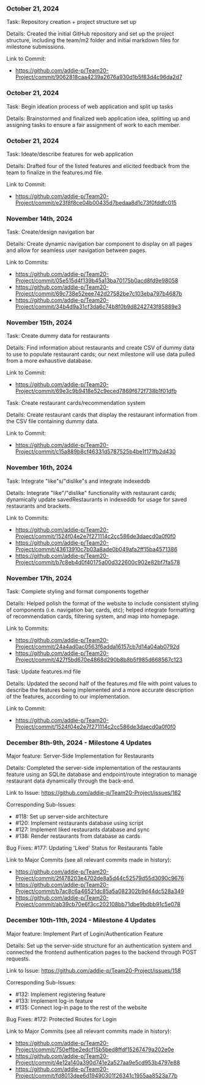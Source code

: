 ### October 21, 2024 

Task: Repository creation + project structure set up

Details: Created the initial GitHub repository and set up the project structure, including the team/m2 folder and initial markdown files for milestone submissions. 

Link to Commit: 
- https://github.com/addie-p/Team20-Project/commit/9062818caa4239a2676a930d1b5f83d4c96da2d7

### October 21, 2024 

Task: Begin ideation process of web application and split up tasks

Details: Brainstormed and finalized web application idea, splitting up and assigning tasks to ensure a fair assignment of work to each member.

### October 21, 2024 

Task: Ideate/describe features for web application

Details: Drafted four of the listed features and elicited feedback from the team to finalize in the features.md file.

Link to Commit: 
- https://github.com/addie-p/Team20-Project/commit/e23f8f8ce04b00435d7bedaa8d1c73f0fddfc015

### November 14th, 2024

Task: Create/design navigation bar

Details: Create dynamic navigation bar component to display on all pages and allow for seamless user navigation between pages.

Link to Commits:  
- https://github.com/addie-p/Team20-Project/commit/05e515d4f139b45a13ba70175b0acd8fd9e98058
- https://github.com/addie-p/Team20-Project/commit/69c738e52eee742d27582be7c103eba797b4687b
- https://github.com/addie-p/Team20-Project/commit/34b4d9a31cf3da6c74b8f0b9d8242743f85889e3

### November 15th, 2024

Task: Create dummy data for restaurants

Details: Find information about restaurants and create CSV of dummy data to use to populate restaurant cards; our next milestone will use data pulled from a more exhaustive database.

Link to Commit:
- https://github.com/addie-p/Team20-Project/commit/69e3c9b9418e52c9eced7869f672f738b1f01dfb

Task: Create restaurant cards/recommendation system

Details: Create restaurant cards that display the restaurant information from the CSV file containing dummy data.

Link to Commit: 
- https://github.com/addie-p/Team20-Project/commit/c15a889b8cf46331d5787525b4be1f171fb2d430

### November 16th, 2024 

Task: Integrate "like"s/"dislike"s and integrate indexeddb

Details: Integrate "like"/"dislike" functionality with restaurant cards; dynamically update savedRestaurants in indexeddb for usage for saved restaurants and brackets.

Link to Commits: 
- https://github.com/addie-p/Team20-Project/commit/1524f04e2e7f271114c2cc586de3daecd0a0f0f0
- https://github.com/addie-p/Team20-Project/commit/43613910c7b03a8ade0b049afa2ff15ba4571386
- https://github.com/addie-p/Team20-Project/commit/b7c8eb4d0f40175a00d322600c902e82bf7fa578

### November 17th, 2024 

Task: Complete styling and format components together

Details: Helped polish the format of the website to include consistent styling of components (i.e. navigation bar, cards, etc); helped integrate formatting of recommendation cards, filtering system, and map into homepage.

Link to Commits: 
- https://github.com/addie-p/Team20-Project/commit/24a4ad0ac0563f6adda16157cb7d14a04ab0792d
- https://github.com/addie-p/Team20-Project/commit/427f5bd670e4868d290b8b8b5f985d668567c123

Task: Update features.md file

Details: Updated the second half of the features.md file with point values to describe the features being implemented and a more accurate description of the features, according to our implementation.

Link to Commit:
- https://github.com/addie-p/Team20-Project/commit/1524f04e2e7f271114c2cc586de3daecd0a0f0f0

### December 8th-9th, 2024 - Milestone 4 Updates

Major feature: Server-Side Implementation for Restaurants

Details: Completed the server-side implementation of the restaurants feature using an SQLite database and endpoint/route integration to manage restaurant data dynamically through the back-end.

Link to Issue: https://github.com/addie-p/Team20-Project/issues/162

Corresponding Sub-Issues:
- #118: Set up server-side architecture
- #120: Implement restaurants database using script
- #127: Implement liked restaurants database and sync
- #138: Render restaurants from database as cards

Bug Fixes:
#177: Updating 'Liked' Status for Restaurants Table

Link to Major Commits (see all relevant commits made in history):
- https://github.com/addie-p/Team20-Project/commit/2f478203e4702de8a5d44c52579d55d3090c9676
- https://github.com/addie-p/Team20-Project/commit/b7ac8c6a46521dc85a5a082302b9d44dc528a349
- https://github.com/addie-p/Team20-Project/commit/ab39cb70e6f3cc202108bb71dbe9bdbb91c5e078

### December 10th-11th, 2024 - Milestone 4 Updates

Major feature: Implement Part of Login/Authentication Feature

Details: Set up the server-side structure for an authentication system and connected the frontend authentication pages to the backend through POST requests.

Link to Issue: https://github.com/addie-p/Team20-Project/issues/158

Corresponding Sub-Issues:
- #132: Implement registering feature
- #133: Implement log-in feature
- #135: Connect log-in page to the rest of the website

Bug Fixes:
#172: Protected Routes for Login

Link to Major Commits (see all relevant commits made in history):
- https://github.com/addie-p/Team20-Project/commit/750effbe2edcf15b5bed8ffdf15267479a202e0e
- https://github.com/addie-p/Team20-Project/commit/4e12a140a390d741e2a527aa9e5cd953b4797e88
- https://github.com/addie-p/Team20-Project/commit/fd8013dee6d19490301f26341c1955aa8523a77b
